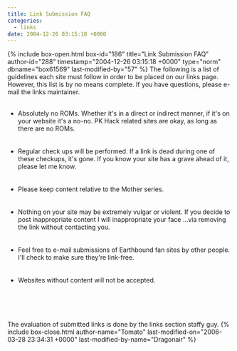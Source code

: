 ```yaml
---
title: Link Submission FAQ
categories:
  - links
date: 2004-12-26 03:15:18 +0000
---
```

{% include box-open.html box-id="186" title="Link Submission FAQ" author-id="288" timestamp="2004-12-26 03:15:18 +0000" type="norm" dbname="box61569" last-modified-by="57" %}
The following is a list of guidelines each site must follow in order to be placed on our links page.  However, this list is by no means complete.  If you have questions, please e-mail the links maintainer.
<br /><br />
<UL>
<LI>Absolutely no ROMs. Whether it's in a direct or indirect manner, if it's on your website it's a no-no. PK Hack related sites are okay, as long as there are no ROMs.</LI><br /><br />
<LI>Regular check ups will be performed. If a link is dead during one of these checkups, it's gone. If you know your site has a grave ahead of it, please let me know.</LI><br /><br />
<LI>Please keep content relative to the Mother series.</LI><br /><br />
<LI>Nothing on your site may be extremely vulgar or violent. If you decide to post inappropriate content I will inappropriate your face ...via removing the link without contacting you.</LI><br /><br />
<LI>Feel free to e-mail submissions of Earthbound fan sites by other people. I'll check to make sure they're link-free.</LI><br /><br />
<LI>Websites without content will not be accepted.</LI><br /><br />
</UL>
<BR /><BR />
The evaluation of submitted links is done by the links section staffy guy.
{% include box-close.html author-name="Tomato" last-modified-on="2006-03-28 23:34:31 +0000" last-modified-by-name="Dragonair" %}
